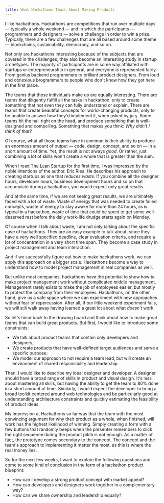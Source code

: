 ```yaml
---
title: What Hackathons Teach About Making Products
---
```


I like hackathons. Hackathons are competitions that run over multiple days —
typically a whole weekend — and in which the participants — programmers and
designers — solve a challenge in order to win a prize. Typically, there are a
few challenges that are all based around some theme — blockchains,
sustainability, democracy, and so on.

Not only are hackathons interesting because of the subjects that are covered in
the challenges, they also become an interesting study in startup archetypes.
The majority of participants are in some way affiliated with startups or
entrepreneurship in general, and everyone is represented fairly. From genius
backend programmers to brilliant product designers. From loud and obnoxious
brogrammers to people who don't know how they got here in the first place.

The teams that those individuals make up are equally interesting. There are
teams that diligently fulfill all the tasks in hackathon, only to create
something that not even they can fully understand or explain. There are teams
that create beautiful concepts for world-changing products, only to be unable
to answer how they'd implement it, when asked by jury. Some teams hit the nail
right on the head, and produce something that is well-designed and compelling.
Something that makes you think: _Why didn't I think of that?_

Of course, what all those teams have in common is their ability to produce
an enormous amount of output — code, design, concept, and so on — in a short
amount of time. Yet, the result is not always _good_. Or rather, just combining
a lot of skills won't create a whole that is greater than the sum.

When I read [The Lean Startup](https://en.wikipedia.org/wiki/The_Lean_Startup)
for the first time, I was impressed by the noble intentions of the author, Eric
Ries. He describes his approach to creating startups as one that _reduces
waste_. If you combine all the designer hours, developer hours, business
development hours and so on that accumulate during a hackathon, you would
expect only great results.

And at the same time, if we are not seeing great results, we are ultimately
faced with a lot of waste. Waste of energy that was needed to create failed
concepts, waste of energy to stay awake for more than 24 hours, as is typical
in a hackathon, waste of time that could be spent to get some well-deserved
rest before the daily work-life drudge starts again on Monday.

Of course when I talk about waste, I am not only talking about the specific
case of hackathons. They are an easy example to talk about, since they have a
very well specified deadline, clear evaluation criteria, and require a lot of
concentration in a very short time span. They become a case study in project
management and team interaction.

And if we successfully figure out how to make hackathons work, we can apply
this approach on a bigger scale. Hackathons become a way to understand how to
model project management in real companies as well.

But unlike most companies, hackathons have the potential to show how to make
project management work without complicated middle management. Management
rarely exists to make the job of employees easier, but mostly to protect the
company from their employees. Hackathons, on the other hand, give us a safe
space where we can experiment with new approaches without fear of repercussion.
After all, if our little weekend experiment fails, we will still walk away
having learned a great lot about what _doesn't_ work.

So let's head back to the drawing board and think about how to make great teams
that can build great products. But first, I would like to introduce some
constraints:

- We talk about product teams that contain only developers and designers;
- We create products that have well-defined target audiences and serve a
  specific purpose;
- We model our approach to not require a team lead, but will create an
  environment of shared responsibility and leadership.

Then, I would like to describe my ideal designer and developer. A designer
should have a broad range of skills in product and visual design. It's less
about mastering all skills, but having the ability to get the team to 80% done
in a short amount of time. Similarly, I would expect the developer to bring a
broad toolkit centered around web technologies and be particularly good at
understanding architecture constraints and quickly estimating the feasibility
of product ideas.

My impression at Hackathons so far was that the team with the most convincing
argument for why their product as a whole, when finished, will work has the
highest likelihood of winning. Simply creating a form with a few buttons that
randomly beeps when the presenter remembers to click the right sequence during
the product pitch is not enough. As a matter of fact, the prototype comes
secondary to the concept. The concept and the team's approach to implementing
it matter the most, as this is where the real money lies.

So for the next few weeks, I want to explore the following questions and come
to some kind of conclusion in the form of a hackathon product blueprint:

- How can I develop a strong product concept with market appeal?
- How can developers and designers work together in a complementary way?
- How can we share ownership and leadership equally?

